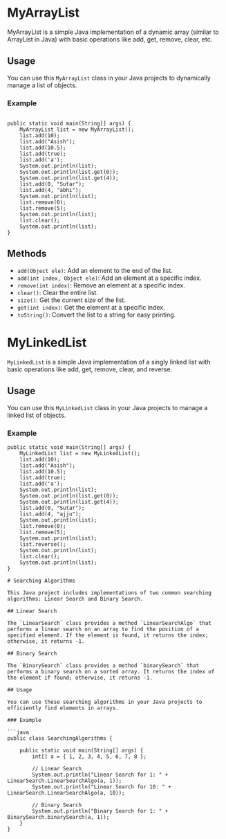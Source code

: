 # MyArrayList

MyArrayList is a simple Java implementation of a dynamic array (similar to ArrayList in Java) with basic operations like add, get, remove, clear, etc.

## Usage

You can use this `MyArrayList` class in your Java projects to dynamically manage a list of objects.


### Example
```

public static void main(String[] args) {
    MyArrayList list = new MyArrayList();
    list.add(10);
    list.add("Asish");
    list.add(10.5);
    list.add(true);
    list.add('a');
    System.out.println(list);
    System.out.println(list.get(0));
    System.out.println(list.get(4));
    list.add(0, "Sutar");
    list.add(4, "abhi");
    System.out.println(list);
    list.remove(0);
    list.remove(5);
    System.out.println(list);
    list.clear();
    System.out.println(list);
}
```
## Methods

- `add(Object ele)`: Add an element to the end of the list.
- `add(int index, Object ele)`: Add an element at a specific index.
- `remove(int index)`: Remove an element at a specific index.
- `clear()`: Clear the entire list.
- `size()`: Get the current size of the list.
- `get(int index)`: Get the element at a specific index.
- `toString()`: Convert the list to a string for easy printing.


# MyLinkedList

`MyLinkedList` is a simple Java implementation of a singly linked list with basic operations like add, get, remove, clear, and reverse.

## Usage

You can use this `MyLinkedList` class in your Java projects to manage a linked list of objects.

### Example

```
public static void main(String[] args) {
    MyLinkedList list = new MyLinkedList();
    list.add(10);
    list.add("Asish");
    list.add(10.5);
    list.add(true);
    list.add('a');
    System.out.println(list);
    System.out.println(list.get(0));
    System.out.println(list.get(4));
    list.add(0, "Sutar");
    list.add(4, "ajju");
    System.out.println(list);
    list.remove(0);
    list.remove(5);
    System.out.println(list);
    list.reverse();
    System.out.println(list);
    list.clear();
    System.out.println(list);
}
```



```
# Searching Algorithms

This Java project includes implementations of two common searching algorithms: Linear Search and Binary Search.

## Linear Search

The `LinearSearch` class provides a method `LinearSearchAlgo` that performs a linear search on an array to find the position of a specified element. If the element is found, it returns the index; otherwise, it returns -1.

## Binary Search

The `BinarySearch` class provides a method `binarySearch` that performs a binary search on a sorted array. It returns the index of the element if found; otherwise, it returns -1.

## Usage

You can use these searching algorithms in your Java projects to efficiently find elements in arrays.

### Example

```java
public class SearchingAlgorithms {

    public static void main(String[] args) {
        int[] a = { 1, 2, 3, 4, 5, 6, 7, 8 };

        // Linear Search
        System.out.println("Linear Search for 1: " + LinearSearch.LinearSearchAlgo(a, 1));
        System.out.println("Linear Search for 10: " + LinearSearch.LinearSearchAlgo(a, 10));

        // Binary Search
        System.out.println("Binary Search for 1: " + BinarySearch.binarySearch(a, 1));
    }
}
```

